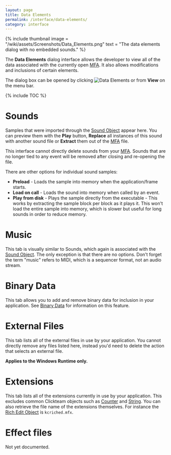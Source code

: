 ```yaml
---
layout: page
title: Data Elements
permalink: /interface/data-elements/
category: interface
---
```


{% include thumbnail
  image = "/wiki/assets/Screenshots/Data_Elements.png"
  text = "The data elements dialog with no embedded sounds."
%}

The **Data Elements** dialog interface allows the developer to view all of the data associated with the currently open [MFA](/file-extensions/mfa). It also allows modifications and inclusions of certain elements.

The dialog box can be opened by clicking ![Data Elements](https://clickwiki.github.io/wiki/assets/UI/DataElements.png) or from **View** on the menu bar.

{% include TOC %}

# Sounds
Samples that were imported through the [Sound Object](/extensions/sound-object) appear here. You can preview them with the **Play** button, **Replace** all instances of this sound with another sound file or **Extract** them out of the [MFA](/file-extensions/mfa) file.

This interface cannot directly delete sounds from your [MFA](/file-extensions/mfa). Sounds that are no longer tied to any event will be removed after closing and re-opening the file.

There are other options for individual sound samples:

* **Preload** - Loads the sample into memory when the application/frame starts.
* **Load on call** - Loads the sound into memory when called by an event.
* **Play from disk** - Plays the sample directly from the executable - This works by extracting the sample block per block as it plays it. This won't load the entire sample into memory, which is slower but useful for long sounds in order to reduce memory.

# Music
This tab is visually similar to Sounds, which again is associated with the [Sound Object](/extensions/sound-object). The only exception is that there are no options. Don't forget the term "music" refers to MIDI, which is a sequencer format, not an audio stream.


# Binary Data
This tab allows you to add and remove binary data for inclusion in your application. See [Binary Data](/interface/binary-data) for information on this feature.


# External Files
This tab lists all of the external files in use by your application. You cannot directly remove any files listed here, instead you'd need to delete the action that selects an external file.

**[<i class="fab fa-windows"></i>](/os-compatibility/#-windows) Applies to the Windows Runtime only.**


# Extensions
This tab lists all of the extensions currently in use by your application. This excludes common Clickteam objects such as [Counter](/extensions/counter) and [String](/extensions/string). You can also retrieve the file name of the extensions themselves. For instance the [Rich Edit Object](/extensions/rich-edit) is `kcriched.mfx`.


# Effect files
Not yet documented.